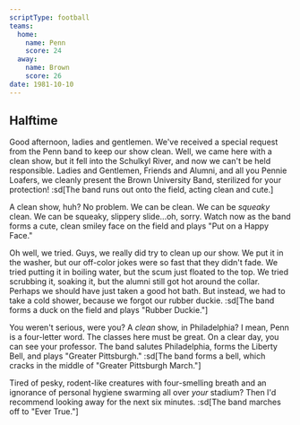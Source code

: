 ```yaml
---
scriptType: football
teams:
  home:
    name: Penn
    score: 24
  away:
    name: Brown
    score: 26
date: 1981-10-10
---
```


## Halftime

Good afternoon, ladies and gentlemen. We've received a special request from the Penn band to keep our show clean. Well, we came here with a clean show, but it fell into the Schulkyl River, and now we can't be held responsible. Ladies and Gentlemen, Friends and Alumni, and all you Pennie Loafers, we cleanly present the Brown University Band, sterilized for your protection! :sd[The band runs out onto the field, acting clean and cute.]

A clean show, huh? No problem. We can be clean. We can be _squeaky_ clean. We can be squeaky, slippery slide...oh, sorry. Watch now as the band forms a cute, clean smiley face on the field and plays "Put on a Happy Face."

Oh well, we tried. Guys, we really did try to clean up our show. We put it in the washer, but our off-color jokes were so fast that they didn't fade. We tried putting it in boiling water, but the scum just floated to the top. We tried scrubbing it, soaking it, but the alumni still got hot around the collar. Perhaps we should have just taken a good hot bath. But instead, we had to take a cold shower, because we forgot our rubber duckie. :sd[The band forms a duck on the field and plays "Rubber Duckie."]

You weren't serious, were you? A _clean_ show, in Philadelphia? I mean, Penn is a four-letter word. The classes here must be great. On a clear day, you can see your professor. The band salutes Philadelphia, forms the Liberty Bell, and plays "Greater Pittsburgh." :sd[The band forms a bell, which cracks in the middle of "Greater Pittsburgh March."]

Tired of pesky, rodent-like creatures with four-smelling breath and an ignorance of personal hygiene swarming all over _your_ stadium? Then I'd recommend looking away for the next six minutes. :sd[The band marches off to "Ever True."]
